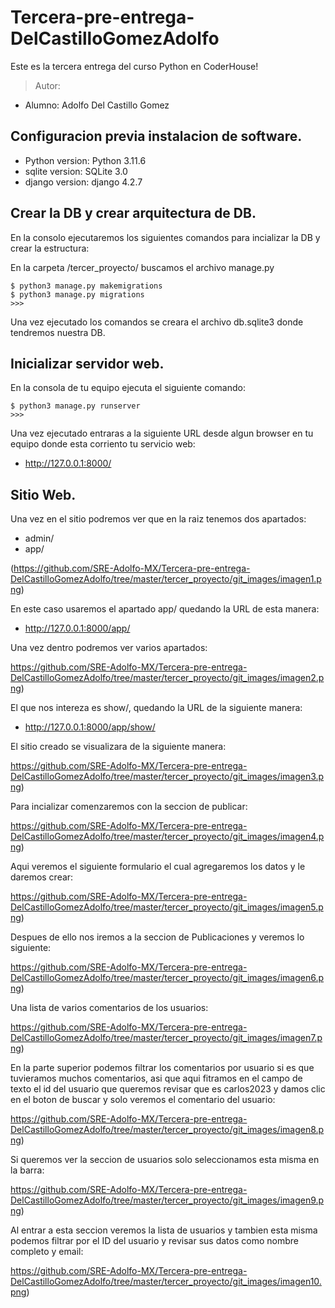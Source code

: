 # Tercera-pre-entrega-DelCastilloGomezAdolfo

Este es la tercera entrega del curso Python en CoderHouse!

> Autor:
- Alumno: Adolfo Del Castillo Gomez

## Configuracion previa instalacion de software.

- Python version: Python 3.11.6
- sqlite version: SQLite 3.0
- django version: django 4.2.7


## Crear la DB y crear arquitectura de DB.

En la consolo ejecutaremos los siguientes comandos para incializar la DB y crear la estructura:

En la carpeta /tercer_proyecto/ buscamos el archivo manage.py

    $ python3 manage.py makemigrations
    $ python3 manage.py migrations
    >>>

Una vez ejecutado los comandos se creara el archivo db.sqlite3 donde tendremos nuestra DB.

## Inicializar servidor web.

En la consola de tu equipo ejecuta el siguiente comando:

    $ python3 manage.py runserver
    >>>

Una vez ejecutado entraras a la siguiente URL desde algun browser en tu equipo donde esta corriento tu servicio web:

- http://127.0.0.1:8000/

## Sitio Web.

Una vez en el sitio podremos ver que en la raiz tenemos dos apartados:

- admin/
- app/

(https://github.com/SRE-Adolfo-MX/Tercera-pre-entrega-DelCastilloGomezAdolfo/tree/master/tercer_proyecto/git_images/imagen1.png)

En este caso usaremos el apartado app/ quedando la URL de esta manera:

- http://127.0.0.1:8000/app/

Una vez dentro podremos ver varios apartados:

<span>https://github.com/SRE-Adolfo-MX/Tercera-pre-entrega-DelCastilloGomezAdolfo/tree/master/tercer_proyecto/git_images/imagen2.png</span><span>)</span>


El que nos intereza es show/, quedando la URL de la siguiente manera:

- http://127.0.0.1:8000/app/show/

El sitio creado se visualizara de la siguiente manera:

<span>https://github.com/SRE-Adolfo-MX/Tercera-pre-entrega-DelCastilloGomezAdolfo/tree/master/tercer_proyecto/git_images/imagen3.png</span><span>)</span>

Para incializar comenzaremos con la seccion de publicar:

<span>https://github.com/SRE-Adolfo-MX/Tercera-pre-entrega-DelCastilloGomezAdolfo/tree/master/tercer_proyecto/git_images/imagen4.png</span><span>)</span>

Aqui veremos el siguiente formulario el cual agregaremos los datos y le daremos crear:

<span>https://github.com/SRE-Adolfo-MX/Tercera-pre-entrega-DelCastilloGomezAdolfo/tree/master/tercer_proyecto/git_images/imagen5.png</span><span>)</span>

Despues de ello nos iremos a la seccion de Publicaciones y veremos lo siguiente:

<span>https://github.com/SRE-Adolfo-MX/Tercera-pre-entrega-DelCastilloGomezAdolfo/tree/master/tercer_proyecto/git_images/imagen6.png</span><span>)</span>

Una lista de varios comentarios de los usuarios:

<span>https://github.com/SRE-Adolfo-MX/Tercera-pre-entrega-DelCastilloGomezAdolfo/tree/master/tercer_proyecto/git_images/imagen7.png</span><span>)</span>

En la parte superior podemos filtrar los comentarios por usuario si es que tuvieramos muchos comentarios, asi que aqui fitramos en el campo de texto el id del usuario que queremos revisar que es carlos2023 y damos clic en el boton de buscar y solo veremos el comentario del usuario:

<span>https://github.com/SRE-Adolfo-MX/Tercera-pre-entrega-DelCastilloGomezAdolfo/tree/master/tercer_proyecto/git_images/imagen8.png</span><span>)</span>

Si queremos ver la seccion de usuarios solo seleccionamos esta misma en la barra:

<span>https://github.com/SRE-Adolfo-MX/Tercera-pre-entrega-DelCastilloGomezAdolfo/tree/master/tercer_proyecto/git_images/imagen9.png</span><span>)</span>

Al entrar a esta seccion veremos la lista de usuarios y tambien esta misma podemos filtrar por el ID del usuario y revisar sus datos como nombre completo y email:

<span>https://github.com/SRE-Adolfo-MX/Tercera-pre-entrega-DelCastilloGomezAdolfo/tree/master/tercer_proyecto/git_images/imagen10.png</span><span>)</span>

